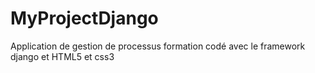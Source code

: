 # MyProjectDjango
Application de gestion de processus formation codé avec le framework django et HTML5 et css3
